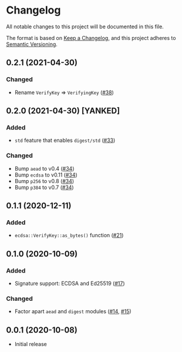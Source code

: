 # Changelog
All notable changes to this project will be documented in this file.

The format is based on [Keep a Changelog](https://keepachangelog.com/en/1.0.0/),
and this project adheres to [Semantic Versioning](https://semver.org/spec/v2.0.0.html).

## 0.2.1 (2021-04-30)
### Changed
- Rename `VerifyKey` => `VerifyingKey` ([#38])

[#38]: https://github.com/RustCrypto/ring-compat/pull/38

## 0.2.0 (2021-04-30) [YANKED]
### Added
- `std` feature that enables `digest/std` ([#33])

### Changed
- Bump `aead` to v0.4 ([#34])
- Bump `ecdsa` to v0.11 ([#34])
- Bump `p256` to v0.8 ([#34])
- Bump `p384` to v0.7 ([#34])

[#33]: https://github.com/RustCrypto/ring-compat/pull/33
[#34]: https://github.com/RustCrypto/ring-compat/pull/34

## 0.1.1 (2020-12-11)
### Added
- `ecdsa::VerifyKey::as_bytes()` function ([#21])

[#21]: https://github.com/RustCrypto/ring-compat/pull/21

## 0.1.0 (2020-10-09)
### Added
- Signature support: ECDSA and Ed25519 ([#17])

### Changed
- Factor apart `aead` and `digest` modules ([#14], [#15])

[#17]: https://github.com/RustCrypto/ring-compat/pull/17
[#15]: https://github.com/RustCrypto/ring-compat/pull/15
[#14]: https://github.com/RustCrypto/ring-compat/pull/14

## 0.0.1 (2020-10-08)
- Initial release
